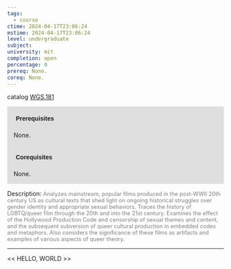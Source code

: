 ```yaml
---
tags:
  - course
ctime: 2024-04-17T23:06:24
mstime: 2024-04-17T23:06:24
level: undergraduate
subject: 
university: mit
completion: open
percentage: 0
prereq: None.
coreq: None.
---
```


catalog [WGS.181](http://student.mit.edu/catalog/mWGSa.html#WGS.181)

<span style="display: block; padding: 15px; background-color: rgb(100, 100, 100, 0.2);"><font id="m_prereq4277_0" style="display: block; font-family: Arial, sans-serif; font-weight: bold; padding: 5px">Prerequisites</font><br><span id="prereq4277_0">None.</span></span>
<span style="display: block; padding: 15px; background-color: rgb(100, 100, 100, 0.2);"><font id="m_coreq4277_0" style="display: block; font-family: Arial, sans-serif; font-weight: bold; padding: 5px">Corequisites</font><br><span id="coreq4277_0">None.</span></span>

<font style="">Description:</font>
<font style="color: grey; font-size: 0.8rem;">Analyzes mainstream, popular films produced in the post-WWII 20th century US as cultural texts that shed light on ongoing historical struggles over gender identity and appropriate sexual behaviors. Traces the history of LGBTQ/queer film through the 20th and into the 21st century. Examines the effect of the Hollywood Production Code and censorship of sexual themes and content, and the subsequent subversion of queer cultural production in embedded codes and metaphors. Also considers the significance of these films as artifacts and examples of various aspects of queer theory.</font>



---

<< HELLO, WORLD >>
